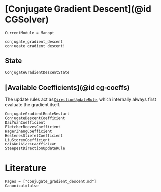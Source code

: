 
# [Conjugate Gradient Descent](@id CGSolver)

```@meta
CurrentModule = Manopt
```

```@docs
conjugate_gradient_descent
conjugate_gradient_descent!
```

## State

```@docs
ConjugateGradientDescentState
```

## [Available Coefficients](@id cg-coeffs)

The update rules act as [`DirectionUpdateRule`](@ref), which internally always first evaluate the gradient itself.

```@docs
ConjugateGradientBealeRestart
ConjugateDescentCoefficient
DaiYuanCoefficient
FletcherReevesCoefficient
HagerZhangCoefficient
HestenesStiefelCoefficient
LiuStoreyCoefficient
PolakRibiereCoefficient
SteepestDirectionUpdateRule
```

# Literature

```@bibliography
Pages = ["conjugate_gradient_descent.md"]
Canonical=false
```
